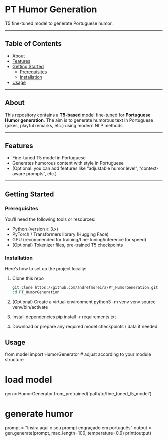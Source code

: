 # PT Humor Generation

T5 fine-tuned model to generate Portuguese humor.

---

## Table of Contents

- [About](#about)  
- [Features](#features)  
- [Getting Started](#getting-started)  
  - [Prerequisites](#prerequisites)  
  - [Installation](#installation)  
- [Usage](#usage)
  
---

## About

This repository contains a **T5-based** model fine-tuned for **Portuguese Humor generation**. The aim is to generate humorous text in Portuguese (jokes, playful remarks, etc.) using modern NLP methods.

---

## Features

- Fine-tuned T5 model in Portuguese  
- Generates humorous content with style in Portuguese  
- (Optional: you can add features like “adjustable humor level”, “context-aware prompts”, etc.)

---

## Getting Started

### Prerequisites

You’ll need the following tools or resources:

- Python (version ≥ 3.x)  
- PyTorch / Transformers library (Hugging Face)  
- GPU (recommended for training/fine-tuning/inference for speed)  
- (Optional) Tokenizer files, pre-trained T5 checkpoints  

### Installation

Here’s how to set up the project locally:

1. Clone this repo  
   ```bash
   git clone https://github.com/andrefmoreira/PT_HumorGeneration.git
   cd PT_HumorGeneration

2. (Optional) Create a virtual environment
    python3 -m venv venv
    source venv/bin/activate

3. Install dependencies
    pip install -r requirements.txt

4. Download or prepare any required model checkpoints / data if needed.


## Usage

from model import HumorGenerator  # adjust according to your module structure

# load model
gen = HumorGenerator.from_pretrained('path/to/fine_tuned_t5_model')

# generate humor
prompt = "Insira aqui o seu prompt engraçado em português"
output = gen.generate(prompt, max_length=100, temperature=0.9)
print(output)
